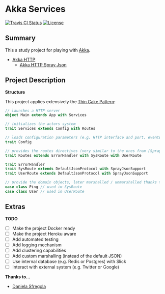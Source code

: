 # Akka Services

[![Travis CI Status](https://travis-ci.org/flopezlasanta/akka-services.svg?branch=master)](https://travis-ci.org/flopezlasanta/akka-services) [![License](https://img.shields.io/github/license/mashape/apistatus.svg)](https://opensource.org/licenses/MIT)

## Summary
This a study project for playing with [Akka](http://akka.io/).

- [Akka HTTP](http://doc.akka.io/docs/akka/2.4.8/scala/http/introduction.html)
  - [Akka HTTP Spray Json](http://doc.akka.io/docs/akka/2.4/scala/http/common/json-support.html)

## Project Description

**Structure**

This project applies extensively the [Thin Cake Pattern](http://www.cakesolutions.net/teamblogs/2011/12/19/cake-pattern-in-depth):

```scala
// launches a HTTP server
object Main extends App with Services

// initializes the actors system
trait Services extends Config with Routes

// loads configuration parameters (e.g. HTTP interface and port, eventually database connection settings...)
trait Config

// provides the routes directives (very similar to the ones from [Spray](http://spray.io/))
trait Routes extends ErrorHandler with SysRoute with UserRoute

trait ErrorHandler
trait SysRoute extends DefaultJsonProtocol with SprayJsonSupport
trait UserRoute extends DefaultJsonProtocol with SprayJsonSupport

// provide the domain objects, later marshalled / unmarshalled thanks to the JSON Support from Akka HTTP Spray Json  
case class Ping // used in SysRoute
case class User // used in UserRoute
```

## Extras

**TODO**

- [ ] Make the project Docker ready
- [ ] Make the project Heroku aware
- [ ] Add automated testing
- [ ] Add logging mechanism
- [ ] Add clustering capabilities
- [ ] Add custom marshalling (instead of the default JSON)
- [ ] Use internal database (e.g. Redis or Postgres) with Slick
- [ ] Interact with external system (e.g. Twitter or Google)

**Thanks to…**

- [Daniela Sfregola](https://github.com/DanielaSfregola)
